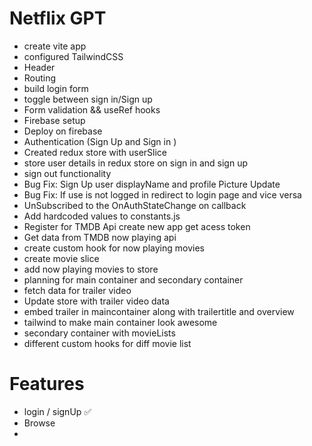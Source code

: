 


# Netflix GPT 

- create vite app
- configured TailwindCSS
- Header
- Routing
- build login form
- toggle between sign in/Sign up 
- Form validation && useRef hooks
- Firebase setup
- Deploy on firebase
- Authentication (Sign Up and Sign in )
- Created redux store with userSlice
- store user details in redux store on sign in and sign up
- sign out functionality
- Bug Fix: Sign Up user displayName and profile Picture Update
- Bug Fix: If use is not logged in redirect to login page and vice versa
- UnSubscribed to the OnAuthStateChange on callback
- Add hardcoded values to constants.js
- Register for TMDB Api create new app get acess token
- Get data from TMDB now playing api 
- create custom hook for now playing movies
- create movie slice
- add now playing movies to store
- planning for main container and secondary container
- fetch data for trailer video
- Update store with trailer video data
- embed trailer in maincontainer along with trailertitle and overview
- tailwind to make main container look awesome
- secondary container with movieLists
- different custom hooks for diff movie list




# Features 

- login / signUp ✅
- Browse
- 